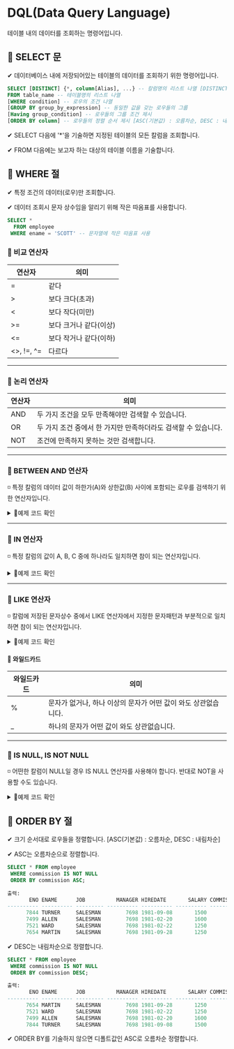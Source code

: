 # DQL(Data Query Language)
테이블 내의 데이터를 조회하는 명령어입니다.

## 📂 SELECT 문

✔ 데이터베이스 내에 저장되어있는 테이블의 데이터를 조회하기 위한 명령어입니다.  

```SQL
SELECT [DISTINCT] {*, column[Alias], ...} -- 칼럼명의 리스트 나열 [DISTINCT 사용 시 중복값 제거]
FROM table_name -- 테이블명의 리스트 나열
[WHERE condition] -- 로우의 조건 나열
[GROUP BY group_by_expression] -- 동일한 값을 갖는 로우들의 그룹
[Having group_condition] -- 로우들의 그룹 조건 제시
[ORDER BY column] -- 로우들의 정렬 순서 제시 [ASC(기본값) : 오름차순, DESC : 내림차순]
```

✔ SELECT 다음에 '*'을 기술하면 지정된 테이블의 모든 칼럼을 조회합니다.  

✔ FROM 다음에는 보고자 하는 대상의 테이블 이름을 기술합니다.

## 📂 WHERE 절

✔ 특정 조건의 데이터(로우)만 조회합니다.

✔ 데이터 조회시 문자 상수임을 알리기 위해 작은 따옴표를 사용합니다.

```SQL
SELECT *
  FROM employee
 WHERE ename = 'SCOTT' -- 문자열에 작은 따옴표 사용
```

### 📄 비교 연산자

|연산자|의미|
|---|---|
|=|같다|
|>|보다 크다(초과)|
|<|보다 작다(미만)|
|>=|보다 크거나 같다(이상)|
|<=|보다 작거나 같다(이하)|
|<>, !=, ^=|다르다|

<hr/>

### 📄 논리 연산자

|연산자|의미|
|------|------|
|AND|두 가지 조건을 모두 만족해야만 검색할 수 있습니다.|
|OR|두 가지 조건 중에서 한 가지만 만족하더라도 검색할 수 있습니다.|
|NOT|조건에 만족하지 못하는 것만 검색합니다.|

<hr/>

### 📄 BETWEEN AND 연산자
◽ 특정 칼럼의 데이터 값이 하한가(A)와 상한값(B) 사이에 포함되는 로우를 검색하기 위한 연산자입니다.

<details>
<summary>🔎예제 코드 확인</summary>

```SQL
SELECT * FROM employee
 WHERE salary BETWEEN 1000 AND 1500;

출력:
       ENO ENAME                JOB                   MANAGER HIREDATE     SALARY COMMISSION        DNO
---------- -------------------- ------------------ ---------- -------- ---------- ---------- ----------
      7521 WARD                 SALESMAN                 7698 81/02/22       1250        500         30
      7654 MARTIN               SALESMAN                 7698 81/09/28       1250       1400         30
      7844 TURNER               SALESMAN                 7698 81/09/08       1500          0         30
...
```

</details>

<hr/>

### 📄 IN 연산자
◽ 특정 칼럼의 값이 A, B, C 중에 하나라도 일치하면 참이 되는 연산자입니다.

<details>
<summary>🔎예제 코드 확인</summary><br>

```SQL
SELECT * FROM employee
 WHERE commission IN(300, 500, 1400);

출력:
       ENO ENAME                JOB                   MANAGER HIREDATE     SALARY COMMISSION        DNO
---------- -------------------- ------------------ ---------- -------- ---------- ---------- ----------
      7499 ALLEN                SALESMAN                 7698 81/02/20       1600        300         30
      7521 WARD                 SALESMAN                 7698 81/02/22       1250        500         30
      7654 MARTIN               SALESMAN                 7698 81/09/28       1250       1400         30
```

</details>

<hr/>

### 📄 LIKE 연산자
◽ 칼럼에 저장된 문자상수 중에서 LIKE 연산자에서 지정한 문자패턴과 부분적으로 일치하면 참이 되는 연산자입니다.

<details>
<summary>🔎예제 코드 확인</summary><br>

```SQL
SELECT * FROM employee
 WHERE ename LIKE 'F%';

출력:
       ENO ENAME                JOB                   MANAGER HIREDATE     SALARY COMMISSION        DNO
---------- -------------------- ------------------ ---------- -------- ---------- ---------- ----------
      7902 FORD                 ANALYST                  7566 81/12/03       3000                    20
```

```SQL
SELECT * FROM employee
 WHERE ename LIKE '_A%';

출력:
       ENO ENAME                JOB                   MANAGER HIREDATE     SALARY COMMISSION        DNO
---------- -------------------- ------------------ ---------- -------- ---------- ---------- ----------
      7521 WARD                 SALESMAN                 7698 81/02/22       1250        500         30
      7654 MARTIN               SALESMAN                 7698 81/09/28       1250       1400         30
      7900 JAMES                CLERK                    7698 81/12/03        950                    30
```

</details>

#### 📑 와일드카드

|와일드카드|의미|
|---|---|
|%|문자가 없거나, 하나 이상의 문자가 어떤 값이 와도 상관없습니다.|
|_|하나의 문자가 어떤 값이 와도 상관없습니다.|

<hr/>

### 📄 IS NULL, IS NOT NULL
◽ 어떤한 칼럼이 NULL일 경우 IS NULL 연산자를 사용해야 합니다. 반대로 NOT을 사용할 수도 있습니다.

<details>
<summary>🔎예제 코드 확인</summary><br>

```SQL
SELECT * FROM employee
 WHERE commission IS NULL;

출력:
       ENO ENAME                JOB                   MANAGER HIREDATE     SALARY COMMISSION        DNO
---------- -------------------- ------------------ ---------- -------- ---------- ---------- ----------
      7369 SMITH                CLERK                    7902 80/12/17        800                    20
      7566 JONES                MANAGER                  7839 81/04/02       2975                    20
      7698 BLAKE                MANAGER                  7839 81/05/01       2850                    30
...
```

```SQL
SELECT * FROM employee
 WHERE commission IS NOT NULL;

출력:
       ENO ENAME                JOB                   MANAGER HIREDATE     SALARY COMMISSION        DNO
---------- -------------------- ------------------ ---------- -------- ---------- ---------- ----------
      7499 ALLEN                SALESMAN                 7698 81/02/20       1600        300         30
      7521 WARD                 SALESMAN                 7698 81/02/22       1250        500         30
      7654 MARTIN               SALESMAN                 7698 81/09/28       1250       1400         30
      7844 TURNER               SALESMAN                 7698 81/09/08       1500          0         30
```

</details>

## 📂 ORDER BY 절
✔ 크기 순서대로 로우들을 정렬합니다. [ASC(기본값) : 오름차순, DESC : 내림차순]

✔ ASC는 오름차순으로 정렬합니다.
```SQL
SELECT * FROM employee
 WHERE commission IS NOT NULL
 ORDER BY commission ASC;
 
출력:
       ENO ENAME      JOB          MANAGER HIREDATE       SALARY COMMISSION        DNO
---------- ---------- --------- ---------- ---------- ---------- ---------- ----------
      7844 TURNER     SALESMAN        7698 1981-09-08       1500          0         30
      7499 ALLEN      SALESMAN        7698 1981-02-20       1600        300         30
      7521 WARD       SALESMAN        7698 1981-02-22       1250        500         30
      7654 MARTIN     SALESMAN        7698 1981-09-28       1250       1400         30
```
✔ DESC는 내림차순으로 정렬합니다.
```SQL
SELECT * FROM employee
 WHERE commission IS NOT NULL
 ORDER BY commission DESC;
 
출력:
       ENO ENAME      JOB          MANAGER HIREDATE       SALARY COMMISSION        DNO
---------- ---------- --------- ---------- ---------- ---------- ---------- ----------
      7654 MARTIN     SALESMAN        7698 1981-09-28       1250       1400         30
      7521 WARD       SALESMAN        7698 1981-02-22       1250        500         30
      7499 ALLEN      SALESMAN        7698 1981-02-20       1600        300         30
      7844 TURNER     SALESMAN        7698 1981-09-08       1500          0         30
```

✔ ORDER BY를 기술하지 않으면 디폴트값인 ASC로 오름차순 정렬합니다.